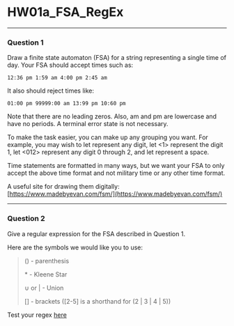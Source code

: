 # HW01a_FSA_RegEx
---
### Question 1

Draw a finite state automaton (FSA) for a string representing a single time of day. Your FSA should accept times such as: 

`12:36 pm 1:59 am 4:00 pm 2:45 am` 

It also should reject times like: 

`01:00 pm 99999:00 am 13:99 pm 10:60 pm`

Note that there are no leading zeros. Also, am and pm are lowercase and have no periods. A terminal error state is not necessary. 

To make the task easier, you can make up any grouping you want. For example, you may wish to let represent any digit, let <1> represent the digit 1, let <012> represent any digit 0 through 2, and let represent a space. 

Time statements are formatted in many ways, but we want your FSA to only accept the above time format and not military time or any other time format.

A useful site for drawing them digitally: [https://www.madebyevan.com/fsm/](https://www.madebyevan.com/fsm/)

---
### Question 2

Give a regular expression for the FSA described in Question 1. 

Here are the symbols we would like you to use:

>() - parenthesis 
>
>\* - Kleene Star 
>
 >$\cup$ or | - Union
 >
 >[] - brackets ([2-5] is a shorthand for (2 | 3 | 4 | 5)) 
 
 Test your regex [here](https://regexr.com/)